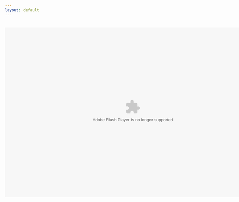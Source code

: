 ```yaml
---
layout: default
---
```

<title>Mirror's Edge 2D</title>
<div align="center">
<br />
<object data="https://github.com/radzo73/fparchive/blob/master/ME2D.swf" type="application/x-shockwave-flash" width="800" height="533"><param name="movie" value="ME_2D" /><param name="quality" value="high" /><param name="wmode" value="direct" /><param name="scale" value="showall" /><param name="allowFullScreenInteractive" value="true" /><param name="allowscriptaccess" value="always" /></object>
